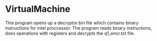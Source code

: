 # VirtualMachine
This program opens up a decryptor.bin file which contains
binary instructions for intel proccessor. The program reads
binary instructions, does operations with registers
and decrypts the q1_encr.txt file.
